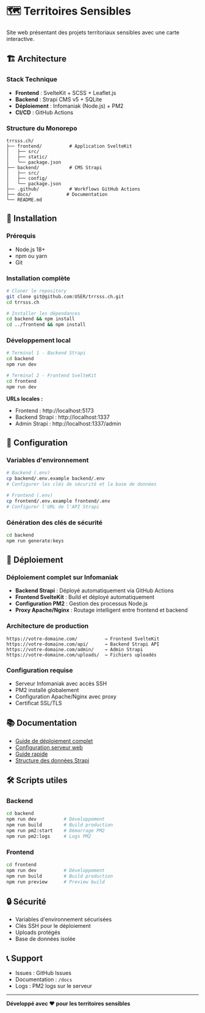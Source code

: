 # 🗺️ Territoires Sensibles

Site web présentant des projets territoriaux sensibles avec une carte interactive.

## 🏗️ Architecture

### Stack Technique
- **Frontend** : SvelteKit + SCSS + Leaflet.js
- **Backend** : Strapi CMS v5 + SQLite
- **Déploiement** : Infomaniak (Node.js) + PM2
- **CI/CD** : GitHub Actions

### Structure du Monorepo
```
trrsss.ch/
├── frontend/          # Application SvelteKit
│   ├── src/
│   ├── static/
│   └── package.json
├── backend/           # CMS Strapi
│   ├── src/
│   ├── config/
│   └── package.json
├── .github/           # Workflows GitHub Actions
├── docs/             # Documentation
└── README.md
```

## 🚀 Installation

### Prérequis
- Node.js 18+
- npm ou yarn
- Git

### Installation complète
```bash
# Cloner le repository
git clone git@github.com:USER/trrsss.ch.git
cd trrsss.ch

# Installer les dépendances
cd backend && npm install
cd ../frontend && npm install
```

### Développement local
```bash
# Terminal 1 - Backend Strapi
cd backend
npm run dev

# Terminal 2 - Frontend SvelteKit
cd frontend
npm run dev
```

**URLs locales :**
- Frontend : http://localhost:5173
- Backend Strapi : http://localhost:1337
- Admin Strapi : http://localhost:1337/admin

## 🔧 Configuration

### Variables d'environnement
```bash
# Backend (.env)
cp backend/.env.example backend/.env
# Configurer les clés de sécurité et la base de données

# Frontend (.env)
cp frontend/.env.example frontend/.env
# Configurer l'URL de l'API Strapi
```

### Génération des clés de sécurité
```bash
cd backend
npm run generate:keys
```

## 🚀 Déploiement

### Déploiement complet sur Infomaniak
- **Backend Strapi** : Déployé automatiquement via GitHub Actions
- **Frontend SvelteKit** : Build et déployé automatiquement
- **Configuration PM2** : Gestion des processus Node.js
- **Proxy Apache/Nginx** : Routage intelligent entre frontend et backend

### Architecture de production
```
https://votre-domaine.com/          → Frontend SvelteKit
https://votre-domaine.com/api/      → Backend Strapi API
https://votre-domaine.com/admin/    → Admin Strapi
https://votre-domaine.com/uploads/  → Fichiers uploadés
```

### Configuration requise
- Serveur Infomaniak avec accès SSH
- PM2 installé globalement
- Configuration Apache/Nginx avec proxy
- Certificat SSL/TLS

## 📚 Documentation

- [Guide de déploiement complet](backend/docs/DEPLOY.md)
- [Configuration serveur web](docs/SERVER-SETUP.md)
- [Guide rapide](backend/README-DEPLOY.md)
- [Structure des données Strapi](backend/README.md)

## 🛠️ Scripts utiles

### Backend
```bash
cd backend
npm run dev          # Développement
npm run build        # Build production
npm run pm2:start    # Démarrage PM2
npm run pm2:logs     # Logs PM2
```

### Frontend
```bash
cd frontend
npm run dev          # Développement
npm run build        # Build production
npm run preview      # Preview build
```

## 🔒 Sécurité

- Variables d'environnement sécurisées
- Clés SSH pour le déploiement
- Uploads protégés
- Base de données isolée

## 📞 Support

- Issues : GitHub Issues
- Documentation : `/docs`
- Logs : PM2 logs sur le serveur

---

**Développé avec ❤️ pour les territoires sensibles** 